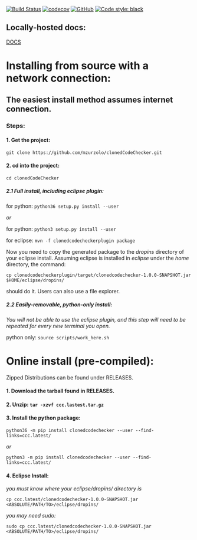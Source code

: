 [![Build Status](https://travis-ci.org/mzurzolo/clonedCodeChecker.svg?branch=master)](https://travis-ci.org/mzurzolo/clonedCodeChecker)
[![codecov](https://codecov.io/gh/mzurzolo/clonedCodeChecker/branch/master/graph/badge.svg)](https://codecov.io/gh/mzurzolo/clonedCodeChecker)
[![GitHub](https://img.shields.io/github/license/mzurzolo/clonedCodeChecker.svg)](https://github.com/mzurzolo/clonedCodeChecker/blob/master/LICENSE)
[![Code style: black](https://img.shields.io/badge/code%20style-black-000000.svg)](https://github.com/ambv/black)


## Locally-hosted docs:
[DOCS](html/clonedcodechecker/index.html)

# Installing from source with a network connection:

## The easiest install method assumes internet connection.

### Steps:

#### 1. Get the project:
`git clone https://github.com/mzurzolo/clonedCodeChecker.git`
#### 2. cd into the project:
`cd clonedCodeChecker`

##### 2.1 _Full install, including eclipse plugin:_
  for python: `python36 setup.py install --user`

  *or*

  for python: `python3 setup.py install --user`

  for eclipse: `mvn -f clonedcodecheckerplugin package`

Now you need to copy the generated package to the *dropins* directory of your eclipse install. Assuming eclipse is installed in *eclipse* under the *home* directory, the command:

`cp clonedcodecheckerplugin/target/clonedcodechecker-1.0.0-SNAPSHOT.jar $HOME/eclipse/dropins/`

should do it. Users can also use a file explorer.


##### 2.2 _Easily-removable, python-only install:_

  *You will not be able to use the eclipse plugin, and this step will need to be repeated for every new terminal you open.*

  python only: `source scripts/work_here.sh`


# Online install (pre-compiled):

Zipped Distributions can be found under RELEASES.

#### 1. Download the tarball found in RELEASES.

#### 2. Unzip: `tar -xzvf ccc.lastest.tar.gz`

#### 3. Install the python package:
`python36 -m pip install clonedcodechecker --user --find-links=ccc.latest/`

  *or*

`python3 -m pip install clonedcodechecker --user --find-links=ccc.latest/`

#### 4. Eclipse Install:
*you must know where your eclipse/dropins/ directory is*

`cp ccc.latest/clonedcodechecker-1.0.0-SNAPSHOT.jar <ABSOLUTE/PATH/TO>/eclipse/dropins/`

*you may need sudo:*

`sudo cp ccc.latest/clonedcodechecker-1.0.0-SNAPSHOT.jar <ABSOLUTE/PATH/TO>/eclipse/dropins/`
